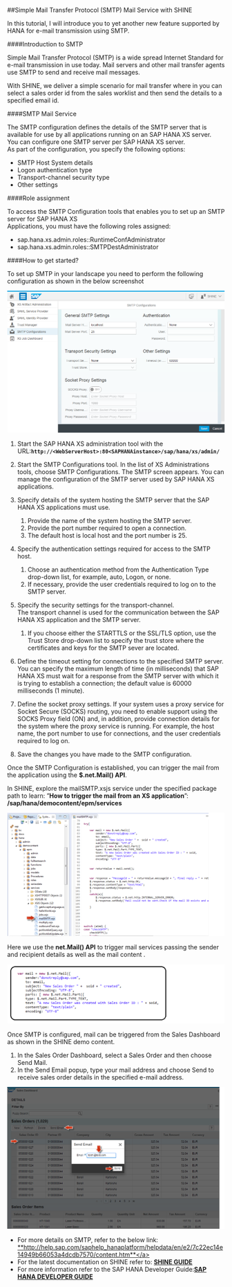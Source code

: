 ##Simple Mail Transfer Protocol (SMTP) Mail Service with SHINE

In this tutorial, I will introduce you to yet another new feature supported by HANA for e-mail transmission using SMTP.

####Introduction to SMTP

Simple Mail Transfer Protocol (SMTP) is a wide spread Internet Standard for e-mail transmission in use today. Mail servers and other mail transfer agents use SMTP to send and receive mail messages.

With SHINE, we deliver a simple scenario for mail transfer where in you can select a sales order id from the sales worklist and then send the details to a specified email id.


####SMTP Mail Service

The SMTP configuration defines the details of the SMTP server that is available for use by all applications
running on an SAP HANA XS server.    
You can configure one SMTP server per SAP HANA XS server.    
As part of the configuration, you specify the following options:    

- SMTP Host System details
- Logon authentication type
- Transport-channel security type
- Other settings

####Role assignment

To access the SMTP Configuration tools that enables you to set up an SMTP server for SAP HANA XS   
Applications, you must have the following roles assigned:
    
- sap.hana.xs.admin.roles::RuntimeConfAdministrator
- sap.hana.xs.admin.roles::SMTPDestAdministrator

####How to get started?

To set up SMTP in your landscape you need to perform the following configuration as shown in the below screenshot   

![SMTP](./images/smtp6.png  "SMTP")




1. Start the SAP HANA XS administration tool with the URL:**`http://<WebServerHost>:80<SAPHANAinstance>/sap/hana/xs/admin/`**
2. Start the SMTP Configurations tool. In the list of XS Administrations tools, choose SMTP Configurations. The SMTP screen appears. You can manage the configuration of the SMTP server used by SAP HANA XS applications.
3. Specify details of the system hosting the SMTP server that the SAP HANA XS applications must use.
	1. Provide the name of the system hosting the SMTP server.
	2. Provide the port number required to open a connection.
	3. The default host is local host and the port number is 25.
4. Specify the authentication settings required for access to the SMTP host.
	1. Choose an authentication method from the Authentication Type drop-down list, for example, auto,
Logon, or none.
	2. If necessary, provide the user credentials required to log on to the SMTP server.
3. Specify the security settings for the transport-channel.  
The transport channel is used for the communication between the SAP HANA XS application and the
SMTP server.
	1. If you choose either the STARTTLS or the SSL/TLS option, use the Trust Store drop-down list to
specify the trust store where the certificates and keys for the SMTP sever are located.

6. Define the timeout setting for connections to the specified SMTP server.
You can specify the maximum length of time (in milliseconds) that SAP HANA XS must wait for a
response from the SMTP server with which it is trying to establish a connection; the default value is
60000 milliseconds (1 minute).

7. Define the socket proxy settings.
If your system uses a proxy service for Socket Secure (SOCKS) routing, you need to enable support
using the SOCKS Proxy field (ON) and, in addition, provide connection details for the system where the
proxy service is running. For example, the host name, the port number to use for connections, and the
user credentials required to log on.

8. Save the changes you have made to the SMTP configuration.

Once the SMTP Configuration is established, you can trigger the mail from the application using the
**$.net.Mail() API**. 

In SHINE, explore the mailSMTP.xsjs service under the specified package path to learn: ”**How to trigger the mail from an XS application**”:   
**/sap/hana/democontent/epm/services** 


![SMTP](./images/smtp5.png  "SMTP")

Here we use the **net.Mail() API**  to trigger mail services passing the sender and recipient details as well as the mail content .

![SMTP](./images/smtp2.png  "SMTP")


Once SMTP is configured, mail can be triggered from the Sales Dashboard as shown in the SHINE demo content.
	
1. In the Sales Order Dashboard, select a Sales Order and then choose Send Mail.
2. In the Send Email popup, type your mail address and choose Send to receive sales order details in the specified e-mail address.


![SMTP](./images/smtp4.png  "SMTP")

- For more details on SMTP, refer to the below link: <a href="http://help.sap.com/saphelp_hanaplatform/helpdata/en/e2/7c22ec14e14949b66053a4dcdb7570/content.htm" target="_blank">**http://help.sap.com/saphelp_hanaplatform/helpdata/en/e2/7c22ec14e14949b66053a4dcdb7570/content.htm**</a>  
- For the latest documentation on SHINE refer to: <a href="http://help.sap.com/hana/SAP_HANA_Interactive_Education_SHINE_en.pdf" target="_blank">**SHINE GUIDE**</a>  
- For more information refer to the SAP HANA Developer Guide:<a href="http://help.sap.com/hana/SAP_HANA_Developer_Guide_en.pdf" target="_blank">**SAP HANA DEVELOPER GUIDE**</a>
 
	



